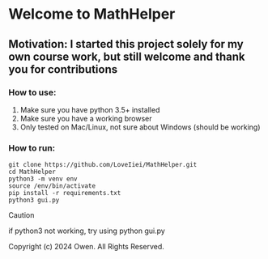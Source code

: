 # Welcome to MathHelper

## Motivation: I started this project solely for my own course work, but still welcome and thank you for contributions

### How to use:

1. Make sure you have python 3.5+ installed
2. Make sure you have a working browser
3. Only tested on Mac/Linux, not sure about Windows (should be working)

### How to run: 

```
git clone https://github.com/LoveIiei/MathHelper.git
cd MathHelper
python3 -m venv env
source /env/bin/activate
pip install -r requirements.txt
python3 gui.py
```

> [!CAUTION]
> if python3 not working, try using python gui.py

Copyright (c) 2024 Owen. All Rights Reserved.

